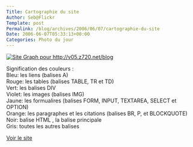 ```yaml
--- 
Title: Cartographie du site
Author: Seb@Flickr
Template: post
Permalink: /blog/archives/2006/06/07/cartographie-du-site
Date: 2006-06-07T05:33:13+00:00
Categories: Photo du jour
--- 
```


<p><a href="http://www.flickr.com/photos/z720/161553784/"><img src="http://static.flickr.com/45/161553784_73eced16f0_m.jpg" alt="Site Graph pour http://v05.z720.net/blog" /></a></p>
<p>Signification des couleurs : <br />
Bleu: les liens (balises A)<br />
Rouge: les tables (balises TABLE, TR et TD)<br />
Vert: les balises DIV<br />
Violet: les images (balises IMG)<br />
Jaune: les formualires (balises FORM, INPUT, TEXTAREA, SELECT et OPTION)<br />
Orange: les paragraphes et les citations (balises BR, P, et BLOCKQUOTE)<br />
Noir: balise HTML , la balise principale<br />
Gris: toutes les autres balises</p>
<p><a href="http://www.aharef.info/static/htmlgraph/?url=http%3A%2F%2Fz720.net%2Fblog">Voir le site</a></p>
